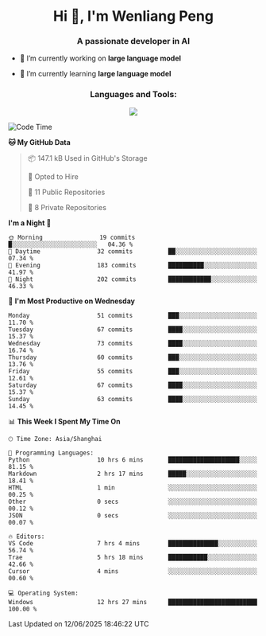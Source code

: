 <h1 align="center">Hi 👋, I'm Wenliang Peng</h1>
<h3 align="center">A passionate developer in AI</h3>

- 🔭 I’m currently working on **large language model**

- 🌱 I’m currently learning **large language model**

<!-- <h3 align="left">Connect with me:</h3> -->
<!-- <p align="left">
</p> -->

<h3 align="center">Languages and Tools:</h3>
<p align="center">
  <a href="https://skillicons.dev">
    <img src="https://skillicons.dev/icons?i=cpp,ros,docker,azure,git,linux,py,pytorch,cmake,githubactions,powershell,md&perline=6" />
  </a>
</p>


<!-- <p><img align="center" src="https://github-readme-stats.vercel.app/api/top-langs?username=bpwl0121&show_icons=true&locale=en&layout=compact" alt="bpwl0121" /></p> -->

<!-- <p><img align="center" src="https://github-readme-streak-stats.herokuapp.com/?user=bpwl0121&" alt="bpwl0121" /></p> -->

<!--START_SECTION:waka-->
![Code Time](http://img.shields.io/badge/Code%20Time-276%20hrs%2045%20mins-blue)

**🐱 My GitHub Data** 

> 📦 147.1 kB Used in GitHub's Storage 
 > 
> 💼 Opted to Hire
 > 
> 📜 11 Public Repositories 
 > 
> 🔑 8 Private Repositories 
 > 
**I'm a Night 🦉** 

```text
🌞 Morning                19 commits          █░░░░░░░░░░░░░░░░░░░░░░░░   04.36 % 
🌆 Daytime                32 commits          ██░░░░░░░░░░░░░░░░░░░░░░░   07.34 % 
🌃 Evening                183 commits         ██████████░░░░░░░░░░░░░░░   41.97 % 
🌙 Night                  202 commits         ████████████░░░░░░░░░░░░░   46.33 % 
```
📅 **I'm Most Productive on Wednesday** 

```text
Monday                   51 commits          ███░░░░░░░░░░░░░░░░░░░░░░   11.70 % 
Tuesday                  67 commits          ████░░░░░░░░░░░░░░░░░░░░░   15.37 % 
Wednesday                73 commits          ████░░░░░░░░░░░░░░░░░░░░░   16.74 % 
Thursday                 60 commits          ███░░░░░░░░░░░░░░░░░░░░░░   13.76 % 
Friday                   55 commits          ███░░░░░░░░░░░░░░░░░░░░░░   12.61 % 
Saturday                 67 commits          ████░░░░░░░░░░░░░░░░░░░░░   15.37 % 
Sunday                   63 commits          ████░░░░░░░░░░░░░░░░░░░░░   14.45 % 
```


📊 **This Week I Spent My Time On** 

```text
🕑︎ Time Zone: Asia/Shanghai

💬 Programming Languages: 
Python                   10 hrs 6 mins       ████████████████████░░░░░   81.15 % 
Markdown                 2 hrs 17 mins       █████░░░░░░░░░░░░░░░░░░░░   18.41 % 
HTML                     1 min               ░░░░░░░░░░░░░░░░░░░░░░░░░   00.25 % 
Other                    0 secs              ░░░░░░░░░░░░░░░░░░░░░░░░░   00.12 % 
JSON                     0 secs              ░░░░░░░░░░░░░░░░░░░░░░░░░   00.07 % 

🔥 Editors: 
VS Code                  7 hrs 4 mins        ██████████████░░░░░░░░░░░   56.74 % 
Trae                     5 hrs 18 mins       ███████████░░░░░░░░░░░░░░   42.66 % 
Cursor                   4 mins              ░░░░░░░░░░░░░░░░░░░░░░░░░   00.60 % 

💻 Operating System: 
Windows                  12 hrs 27 mins      █████████████████████████   100.00 % 
```


 Last Updated on 12/06/2025 18:46:22 UTC
<!--END_SECTION:waka-->
